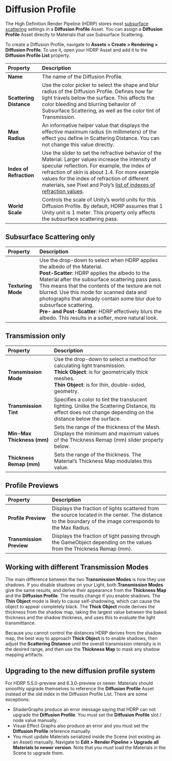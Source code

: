 # Diffusion Profile

The High Definition Render Pipeline (HDRP) stores most [subsurface scattering](Subsurface-Scattering.html) settings in a __Diffusion Profile__ Asset. You can assign a __Diffusion Profile__ Asset directly to Materials that use Subsurface Scattering.

To create a Diffusion Profile, navigate to __Assets > Create > Rendering > Diffusion Profile__. To use it, open your HDRP Asset and add it to the __Diffusion Profile List__ property.

| Property| Description |
|:---|:---|
| **Name** | The name of the Diffusion Profile. |
| **Scattering Distance** | Use the color picker to select the shape and blur radius of the Diffusion Profile. Defines how far light travels below the surface. This affects the color bleeding and blurring behavior of Subsurface Scattering, as well as the color tint of Transmission. |
| **Max Radius** | An informative helper value that displays the effective maximum radius (in millimeters) of the effect you define in Scattering Distance. You can not change this value directly. |
| **Index of Refraction** | Use the slider to set the refractive behavior of the Material. Larger values increase the intensity of specular reflection. For example, the index of refraction of skin is about 1.4. For more example values for the index of refraction of different materials, see Pixel and Poly’s [list of indexes of refraction values](https://pixelandpoly.com/ior.html). |
| **World Scale** | Controls the scale of Unity’s world units for this Diffusion Profile. By default, HDRP assumes that 1 Unity unit is 1 meter. This property only affects the subsurface scattering pass. |



## Subsurface Scattering only

| Property| Description |
|:---|:---|
| **Texturing Mode** | Use the drop-down to select when HDRP applies the albedo of the Material.<br />**Post-Scatter**: HDRP applies the albedo to the Material after the subsurface scattering pass pass. This means that the contents of the texture are not blurred. Use this mode for scanned data and photographs that already contain some blur due to subsurface scattering. <br />**Pre- and Post-Scatter**: HDRP effectively blurs the albedo. This results in a softer, more natural look. |



## Transmission only

| Property| Description |
|:---|:---|
| **Transmission Mode** | Use the drop-down to select a method for calculating light transmission. <br />**Thick Object**: is for geometrically thick meshes.<br />**Thin Object**: is for thin, double-sided, geometry. |
| **Transmission Tint** | Specifies a color to tint the translucent lighting. Unlike the Scattering Distance, its effect does not change depending on the distance below the surface. |
| **Min-Max Thickness (mm)** | Sets the range of the thickness of the Mesh. Displays the minimum and maximum values of the Thickness Remap (mm) slider property below. |
| **Thickness Remap (mm)** | Sets the range of the thickness. The Material’s Thickness Map modulates this value. |



## Profile Previews

| Property| Description |
|:---|:---|
| **Profile Preview** | Displays the fraction of lights scattered from the source located in the center. The distance to the boundary of the image corresponds to the Max Radius. |
| **Transmission Preview** | Displays the fraction of light passing through the GameObject depending on the values from the Thickness Remap (mm).  |



## Working with different Transmission Modes

The main difference between the two __Transmission Modes__ is how they use shadows.
If you disable shadows on your Light, both __Transmission Modes__ give the same results, and derive their appearance from the __Thickness Map__ and the __Diffusion Profile__.
The results change if you enable shadows. The __Thin Object__ mode is likely to cause self-shadowing, which can cause the object to appear completely black. The __Thick Object__ mode derives the thickness from the shadow map, taking the largest value between the baked thickness and the shadow thickness, and uses this to evaluate the light transmittance.

Because you cannot control the distances HDRP derives from the shadow map, the best way to approach __Thick Object__ is to enable shadows, then adjust the __Scattering Distance__ until the overall transmission intensity is in the desired range, and then use the __Thickness Map__ to mask any shadow mapping artifacts.



## Upgrading to the new diffusion profile system

For HDRP 5.5.0-preview and 6.3.0-preview or newer. 
Materials should smoothly upgrade themselves to reference the __Diffusion Profile__ Asset instead of the old index in the Diffusion Profile List. There are some exceptions:

- ShaderGraphs produce an error message saying that HDRP can not upgrade the __Diffusion Profile__. You must set the __Diffusion Profile__ slot / node value manually.
- Visual Effect Graphs also produce an error and you must set the __Diffusion Profile__ reference manually.
- You must update Materials serialized inside the Scene (not existing as an Asset) manually. Navigate to __Edit > Render Pipeline > Upgrade all Materials to newer version__. Note that you must load the Materials in the Scene to upgrade them.

